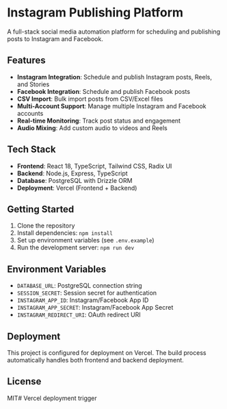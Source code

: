 # Instagram Publishing Platform

A full-stack social media automation platform for scheduling and publishing posts to Instagram and Facebook.

## Features

- **Instagram Integration**: Schedule and publish Instagram posts, Reels, and Stories
- **Facebook Integration**: Schedule and publish Facebook posts
- **CSV Import**: Bulk import posts from CSV/Excel files
- **Multi-Account Support**: Manage multiple Instagram and Facebook accounts
- **Real-time Monitoring**: Track post status and engagement
- **Audio Mixing**: Add custom audio to videos and Reels

## Tech Stack

- **Frontend**: React 18, TypeScript, Tailwind CSS, Radix UI
- **Backend**: Node.js, Express, TypeScript
- **Database**: PostgreSQL with Drizzle ORM
- **Deployment**: Vercel (Frontend + Backend)

## Getting Started

1. Clone the repository
2. Install dependencies: `npm install`
3. Set up environment variables (see `.env.example`)
4. Run the development server: `npm run dev`

## Environment Variables

- `DATABASE_URL`: PostgreSQL connection string
- `SESSION_SECRET`: Session secret for authentication
- `INSTAGRAM_APP_ID`: Instagram/Facebook App ID
- `INSTAGRAM_APP_SECRET`: Instagram/Facebook App Secret
- `INSTAGRAM_REDIRECT_URI`: OAuth redirect URI

## Deployment

This project is configured for deployment on Vercel. The build process automatically handles both frontend and backend deployment.

## License

MIT# Vercel deployment trigger
